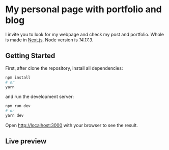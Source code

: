# My personal page with portfolio and blog

I invite you to look for my webpage and check my post and portfolio. Whole is made in [Next.js](https://nextjs.org/). Node version is _14.17.3_.

## Getting Started

First, after clone the repository, install all dependencies:

```bash
npm install
# or
yarn
```

and run the development server:

```bash
npm run dev
# or
yarn dev
```

Open [http://localhost:3000](http://localhost:3000) with your browser to see the result.

## Live preview
